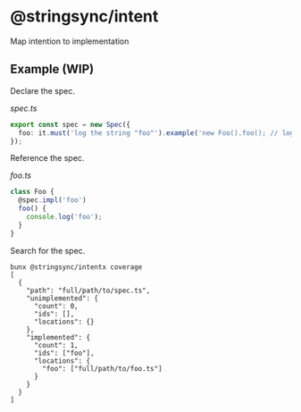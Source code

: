 # @stringsync/intent

Map intention to implementation

## Example (WIP)

Declare the spec.

_spec.ts_

```ts
export const spec = new Spec({
  foo: it.must('log the string "foo"').example('new Foo().foo(); // logs "foo"'),
});
```

Reference the spec.

_foo.ts_

```ts
class Foo {
  @spec.impl('foo')
  foo() {
    console.log('foo');
  }
}
```

Search for the spec.

```shell
bunx @stringsync/intentx coverage
[
  {
    "path": "full/path/to/spec.ts",
    "unimplemented": {
      "count": 0,
      "ids": [],
      "locations": {}
    },
    "implemented": {
      "count": 1,
      "ids": ["foo"],
      "locations": {
        "foo": ["full/path/to/foo.ts"]
      }
    }
  }
]
```
